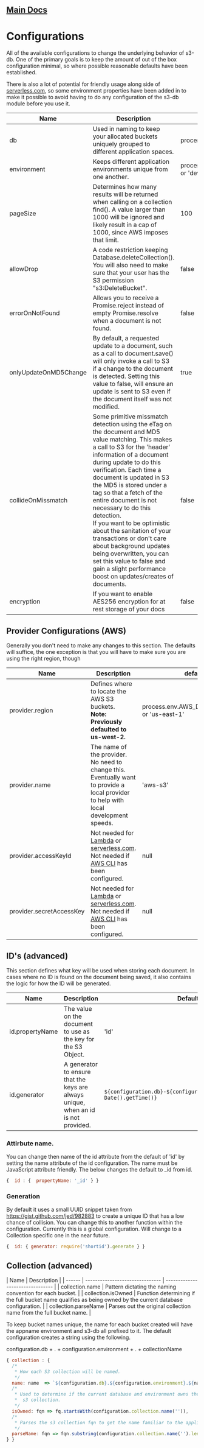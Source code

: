 ## [Main Docs](../README.md)

# Configurations

All of the available configurations to change the underlying behavior of s3-db. One of the primary goals is to keep the amount of out of the box configuration minimal, so where possible reasonable defaults have been established.

There is also a lot of potential for friendly usage along side of [serverless.com](http://serverless.com), so some environment properties have been added in to make it possible to avoid having to do any configuration of the s3-db module before you use it.

| Name |        Description      | default |
| ------ | ------------------------------------------- | ----- |
| db | Used in naming to keep your allocated buckets uniquely grouped to different application spaces. | process.env.S3DB_NAME or 's3-db' |
| environment | Keeps different application environments unique from one another. | process.env.AWS_LAMBDA_FUNCTION_VERSION or 'dev' |
| pageSize | Determines how many results will be returned when calling on a collection find(). A value larger than 1000 will be ignored and likely result in a cap of 1000, since AWS imposes that limit. | 100 |
| allowDrop | A code restriction keeping Database.deleteCollection(). You will also need to make sure that your user has the S3 permission "s3:DeleteBucket". | false |
| errorOnNotFound | Allows you to receive a Promise.reject instead of empty Promise.resolve when a document is not found. | false |
| onlyUpdateOnMD5Change | By default, a requested update to a document, such as a call to document.save() will only invoke a call to S3 if a change to the document is detected. Setting this value to false, will ensure an update is sent to S3 even if the document itself was not modified.| true |
| collideOnMissmatch |  Some primitive missmatch detection using the eTag on the document and MD5 value matching. This makes a call to S3 for the 'header' information of a document during update to do this verification. Each time a document is updated in S3 the MD5 is stored under a tag so that a fetch of the  entire document is not necessary to do this detection. <br> If you want to be optimistic about the sanitation of your transactions or don't care about background updates being overwritten, you can set this value to false and gain a slight performance boost on updates/creates of documents. | false |
| encryption | If you want to enable AES256 encryption for at rest storage of your docs | false |

## Provider Configurations (AWS)
Generally you don't need to make any changes to this section. The defaults will suffice, the one exception is that you will have to make sure you are using the right region, though

| Name | Description | default |
| ------ | ------------------------------- | -------------------------------- |
| provider.region | Defines where to locate the AWS S3 buckets.<br> **Note: Previously defaulted to us-west-2.** | process.env.AWS\_DEFAULT_REGION or 'us-east-1' |
| provider.name | The name of the provider. No need to change this. Eventually want to provide a local provider to help with local development speeds. | 'aws-s3' |
| provider.accessKeyId | Not needed for [Lambda](https://aws.amazon.com/lambda/) or [serverless.com](http://serverless.com). Not needed if [AWS CLI](https://aws.amazon.com/cli/) has been configured. | null |
| provider.secretAccessKey | Not needed for [Lambda](https://aws.amazon.com/lambda/) or [serverless.com](http://serverless.com). Not needed if [AWS CLI](https://aws.amazon.com/cli/) has been configured. | null |

## ID's (advanced)
This section defines what key will be used when storing each document. In cases where no ID is found on the document being saved, it also contains the logic for how the ID will be generated.

| Name | Description | Default |
| ------ | ------------------------------- | -------------------------------- |
| id.propertyName | The value on the document to use as the key for the S3 Object. | 'id' |
| id.generator | A generator to ensure that the keys are always unique, when an id is not provided. | ``` ${configuration.db}-${configuration.environment}-${new Date().getTime()} ``` |


### Attirbute name.
You can change then name of the id attribute from the default of 'id' by setting the name attribute of the id configuration. The name must be JavaScript attribute friendly. The below changes the default to \_id from id.
```javascript
{  id : {  propertyName: '_id' } }
```

### Generation
By default it uses a small UUID snippet taken from https://gist.github.com/jed/982883 to create a unique ID that has a low chance of collision. You can change this to another function within the configuration. Currently this is a global configuration. Will change to a Collection specific one in the near future.

```javascript
{  id: { generator: require('shortid').generate } }
```

## Collection (advanced)

| Name | Description |
| ------ | ------------------------------- | -------------------------------- |
| collection.name | Pattern dictating the naming convention for each bucket. |
| collection.isOwned | Function determining if the full bucket name qualifies as being owned by the current database configuration. |
| collection.parseName | Parses out the original collection name from the full bucket name. |

To keep bucket names unique, the name for each bucket created will have the appname environment and s3-db all prefixed to it. The default configuration creates a string using the following.

configuration.db + . + configuration.environment + . + collectionName

```javascript
{ collection : {
  /*
   * How each S3 collection will be named.
   */
  name: name  => `${configuration.db}.${configuration.environment}.${name}`,
  /*
   * Used to determine if the current database and environment owns the
   *  s3 collection.
   */
  isOwned: fqn => fq.startsWith(configuration.collection.name('')),
  /*
   * Parses the s3 collection fqn to get the name familiar to the application.
   */
  parseName: fqn => fqn.substring(configuration.collection.name('').length)
} }
```
